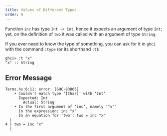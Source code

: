 ```yaml
---
title: Values of Different Types
order: 0
---
```


Function `inc` has type `Int -> Int`, hence it expects an argument
of type `Int`; yet, on the definition of `two` it was called with
an argument of type `String`.

If you ever need to know the type of something, you can ask for it in `ghci`
with the command `:type` (or its shorthand `:t`):

```
ghci> :t "x"
"x" :: String
```

## Error Message

```
Terms.hs:6:11: error: [GHC-83865]
    • Couldn't match type ‘[Char]’ with ‘Int’
      Expected: Int
        Actual: String
    • In the first argument of ‘inc’, namely ‘"x"’
      In the expression: inc "x"
      In an equation for ‘two’: two = inc "x"
  |
4 | two = inc "x"
  |
```
